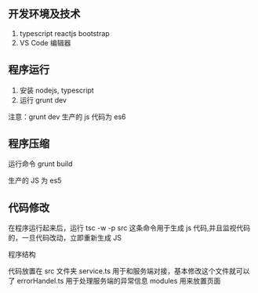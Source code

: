## 开发环境及技术

1. typescript reactjs bootstrap
2. VS Code 编辑器

## 程序运行

1. 安装 nodejs, typescript
2. 运行 grunt dev

注意：grunt dev 生产的 js 代码为 es6

## 程序压缩 

运行命令 grunt build

生产的 JS 为 es5

## 代码修改

在程序运行起来后，运行 tsc -w -p src
这条命令用于生成 js 代码,并且监视代码的，一旦代码改动，立即重新生成 JS

程序结构

代码放置在 src 文件夹
service.ts 用于和服务端对接，基本修改这个文件就可以了
errorHandel.ts 用于处理服务端的异常信息
modules 用来放置页面

